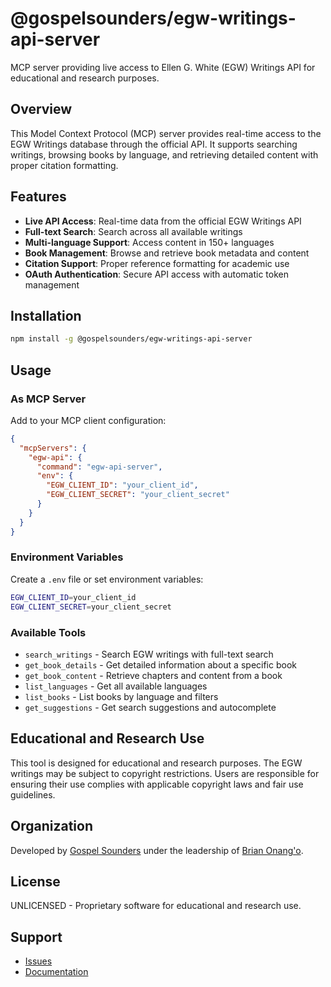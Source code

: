 # @gospelsounders/egw-writings-api-server

MCP server providing live access to Ellen G. White (EGW) Writings API for educational and research purposes.

## Overview

This Model Context Protocol (MCP) server provides real-time access to the EGW Writings database through the official API. It supports searching writings, browsing books by language, and retrieving detailed content with proper citation formatting.

## Features

- **Live API Access**: Real-time data from the official EGW Writings API
- **Full-text Search**: Search across all available writings
- **Multi-language Support**: Access content in 150+ languages
- **Book Management**: Browse and retrieve book metadata and content
- **Citation Support**: Proper reference formatting for academic use
- **OAuth Authentication**: Secure API access with automatic token management

## Installation

```bash
npm install -g @gospelsounders/egw-writings-api-server
```

## Usage

### As MCP Server

Add to your MCP client configuration:

```json
{
  "mcpServers": {
    "egw-api": {
      "command": "egw-api-server",
      "env": {
        "EGW_CLIENT_ID": "your_client_id",
        "EGW_CLIENT_SECRET": "your_client_secret"
      }
    }
  }
}
```

### Environment Variables

Create a `.env` file or set environment variables:

```bash
EGW_CLIENT_ID=your_client_id
EGW_CLIENT_SECRET=your_client_secret
```

### Available Tools

- `search_writings` - Search EGW writings with full-text search
- `get_book_details` - Get detailed information about a specific book
- `get_book_content` - Retrieve chapters and content from a book
- `list_languages` - Get all available languages
- `list_books` - List books by language and filters
- `get_suggestions` - Get search suggestions and autocomplete

## Educational and Research Use

This tool is designed for educational and research purposes. The EGW writings may be subject to copyright restrictions. Users are responsible for ensuring their use complies with applicable copyright laws and fair use guidelines.

## Organization

Developed by [Gospel Sounders](https://github.com/gospelsounders) under the leadership of [Brian Onang'o](https://github.com/surgbc).

## License

UNLICENSED - Proprietary software for educational and research use.

## Support

- [Issues](https://github.com/gospelsounders/egw-writings-mcp/issues)
- [Documentation](https://github.com/gospelsounders/egw-writings-mcp#readme)